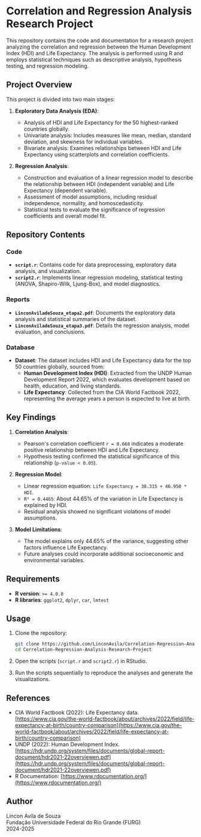 # Correlation and Regression Analysis Research Project

This repository contains the code and documentation for a research project analyzing the correlation and regression between the Human Development Index (HDI) and Life Expectancy. The analysis is performed using R and employs statistical techniques such as descriptive analysis, hypothesis testing, and regression modeling.

## Project Overview

This project is divided into two main stages:

1. **Exploratory Data Analysis (EDA)**:
   - Analysis of HDI and Life Expectancy for the 50 highest-ranked countries globally.
   - Univariate analysis: Includes measures like mean, median, standard deviation, and skewness for individual variables.
   - Bivariate analysis: Examines relationships between HDI and Life Expectancy using scatterplots and correlation coefficients.

2. **Regression Analysis**:
   - Construction and evaluation of a linear regression model to describe the relationship between HDI (independent variable) and Life Expectancy (dependent variable).
   - Assessment of model assumptions, including residual independence, normality, and homoscedasticity.
   - Statistical tests to evaluate the significance of regression coefficients and overall model fit.

## Repository Contents

### Code
- **`script.r`**: Contains code for data preprocessing, exploratory data analysis, and visualization.
- **`script2.r`**: Implements linear regression modeling, statistical testing (ANOVA, Shapiro-Wilk, Ljung-Box), and model diagnostics.

### Reports
- **`LinconAviladeSouza_etapa2.pdf`**: Documents the exploratory data analysis and statistical summaries of the dataset.
- **`LinconAviladeSouza_etapa3.pdf`**: Details the regression analysis, model evaluation, and conclusions.

### Database
- **Dataset**: The dataset includes HDI and Life Expectancy data for the top 50 countries globally, sourced from:
  - **Human Development Index (HDI)**: Extracted from the UNDP Human Development Report 2022, which evaluates development based on health, education, and living standards.
  - **Life Expectancy**: Collected from the CIA World Factbook 2022, representing the average years a person is expected to live at birth.

## Key Findings

1. **Correlation Analysis**:
   - Pearson's correlation coefficient `r = 0.668` indicates a moderate positive relationship between HDI and Life Expectancy.
   - Hypothesis testing confirmed the statistical significance of this relationship (`p-value < 0.05`).

2. **Regression Model**:
   - Linear regression equation: `Life Expectancy = 38.315 + 46.950 * HDI`.
   - `R² = 0.4465`: About 44.65% of the variation in Life Expectancy is explained by HDI.
   - Residual analysis showed no significant violations of model assumptions.

3. **Model Limitations**:
   - The model explains only 44.65% of the variance, suggesting other factors influence Life Expectancy.
   - Future analyses could incorporate additional socioeconomic and environmental variables.

## Requirements

- **R version**: `>= 4.0.0`
- **R libraries**: `ggplot2`, `dplyr`, `car`, `lmtest`

## Usage

1. Clone the repository:
   ```bash
   git clone https://github.com/LinconAvila/Correlation-Regression-Analysis-Research-Project.git
   cd Correlation-Regression-Analysis-Research-Project
   ```

2. Open the scripts (`script.r` and `script2.r`) in RStudio.

3. Run the scripts sequentially to reproduce the analyses and generate the visualizations.

## References

- CIA World Factbook (2022): Life Expectancy data. [https://www.cia.gov/the-world-factbook/about/archives/2022/field/life-expectancy-at-birth/country-comparison](https://www.cia.gov/the-world-factbook/about/archives/2022/field/life-expectancy-at-birth/country-comparison)
- UNDP (2022): Human Development Index. [https://hdr.undp.org/system/files/documents/global-report-document/hdr2021-22overviewen.pdf](https://hdr.undp.org/system/files/documents/global-report-document/hdr2021-22overviewen.pdf)
- R Documentation: [https://www.rdocumentation.org/](https://www.rdocumentation.org/)

## Author

Lincon Avila de Souza  
Fundação Universidade Federal do Rio Grande (FURG)  
2024-2025
